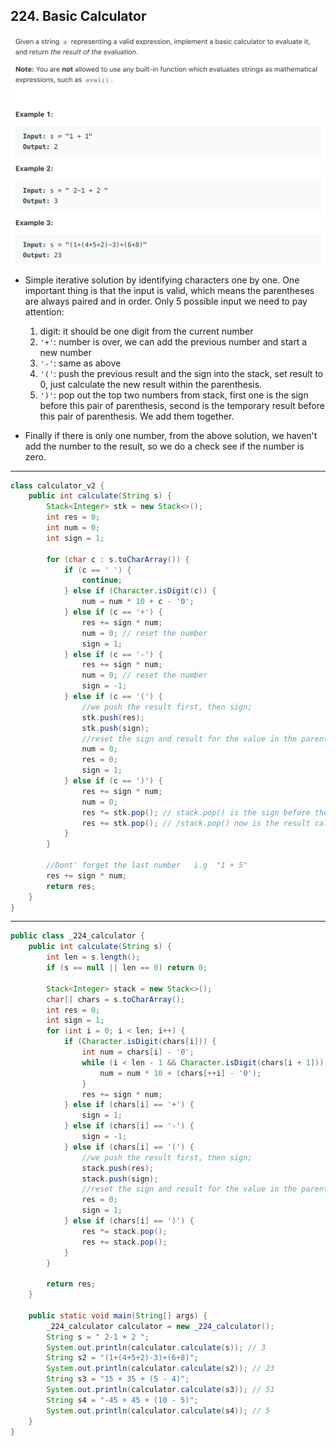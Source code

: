 ## 224. Basic Calculator
![](img/2022-07-04-15-04-56.png)
- Simple iterative solution by identifying characters one by one. 
  One important thing is that the input is valid, which means the parentheses are 
  always paired and in order. Only 5 possible input we need to pay attention:
  1. digit: it should be one digit from the current number
  2. `'+'`: number is over, we can add the previous number and start a new number
  3. `'-'`: same as above
  4. `'('`: push the previous result and the sign into the stack, set result to 0, 
  just calculate the new result within the parenthesis.
  5. `')'`: pop out the top two numbers from stack, first one is the sign before this pair of 
  parenthesis, second is the temporary result before this pair of parenthesis. We add them 
  together.

- Finally if there is only one number, from the above solution, we haven't add the number to the 
  result, so we do a check see if the number is zero.
---
```java
class calculator_v2 {
    public int calculate(String s) {
        Stack<Integer> stk = new Stack<>();
        int res = 0;
        int num = 0;
        int sign = 1;

        for (char c : s.toCharArray()) {
            if (c == ' ') {
                continue;
            } else if (Character.isDigit(c)) {
                num = num * 10 + c - '0';
            } else if (c == '+') {
                res += sign * num;
                num = 0; // reset the number
                sign = 1;
            } else if (c == '-') {
                res += sign * num;
                num = 0; // reset the number
                sign = -1;
            } else if (c == '(') {
                //we push the result first, then sign;
                stk.push(res);
                stk.push(sign);
                //reset the sign and result for the value in the parenthesis
                num = 0;
                res = 0;
                sign = 1;
            } else if (c == ')') {
                res += sign * num;
                num = 0;
                res *= stk.pop(); // stack.pop() is the sign before the parenthesis
                res += stk.pop(); // /stack.pop() now is the result calculated before the parenthesis
            }
        }

        //Dont' forget the last number   i.g  "1 + 5"
        res += sign * num;
        return res;
    }
}
```


---
```java
public class _224_calculator {
    public int calculate(String s) {
        int len = s.length();
        if (s == null || len == 0) return 0;

        Stack<Integer> stack = new Stack<>();
        char[] chars = s.toCharArray();
        int res = 0;
        int sign = 1;
        for (int i = 0; i < len; i++) {
            if (Character.isDigit(chars[i])) {
                int num = chars[i] - '0';
                while (i < len - 1 && Character.isDigit(chars[i + 1])) {
                    num = num * 10 + (chars[++i] - '0');
                }
                res += sign * num;
            } else if (chars[i] == '+') {
                sign = 1;
            } else if (chars[i] == '-') {
                sign = -1;
            } else if (chars[i] == '(') {
                //we push the result first, then sign;
                stack.push(res);
                stack.push(sign);
                //reset the sign and result for the value in the parenthesis
                res = 0;
                sign = 1;
            } else if (chars[i] == ')') {
                res *= stack.pop();
                res += stack.pop();
            }
        }

        return res;
    }

    public static void main(String[] args) {
        _224_calculator calculator = new _224_calculator();
        String s = " 2-1 + 2 ";
        System.out.println(calculator.calculate(s)); // 3
        String s2 = "(1+(4+5+2)-3)+(6+8)";
        System.out.println(calculator.calculate(s2)); // 23
        String s3 = "15 + 35 + (5 - 4)";
        System.out.println(calculator.calculate(s3)); // 51
        String s4 = "-45 + 45 + (10 - 5)";
        System.out.println(calculator.calculate(s4)); // 5
    }
}
```

